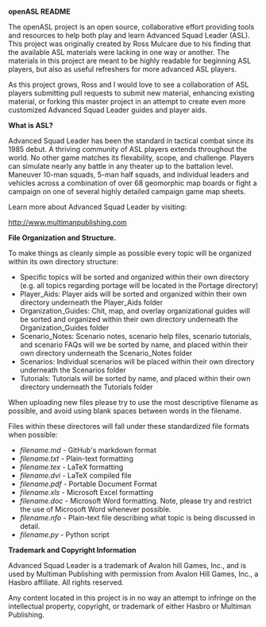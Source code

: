 <b>openASL README</b>


The openASL project is an open source, collaborative effort providing tools and resources to help both play and learn
Advanced Squad Leader (ASL). This project was originally created by
Ross Mulcare due to his finding that the available ASL materials were
lacking in one way or another. The materials in this project are meant
to be highly readable for beginning ASL players, but also as useful
refreshers for more advanced ASL players.

As this project grows, Ross and I would love to see a collaboration of
ASL players submitting pull requests to submit new material, enhancing
existing material, or forking this master project in an attempt to create
even more customized Advanced Squad Leader guides and player aids.


<b>What is ASL?</b>


Advanced Squad Leader has been the standard in tactical combat since
its 1985 debut. A thriving community of ASL players extends throughout
the world. No other game matches its flexability, scope, and challenge.
Players can simulate nearly any battle in any theater up to the battalion
level. Maneuver 10-man squads, 5-man half squads, and individual leaders
and vehicles across a combination of over 68 geomorphic map boards
or fight a campaign on one of several highly detailed campaign game
map sheets.

Learn more about Advanced Squad Leader by visiting:

http://www.multimanpublishing.com

<b>File Organization and Structure.</b>

To make things as cleanly simple as possible every topic will be organized
within its own directory structure: 

<ul>
        <li>Specific topics will be sorted and organized within their own
        directory (e.g. all topics regarding portage will be located in the Portage directory)</li>
        <li>Player_Aids: Player aids will be sorted and organized within their own directory underneath the Player_Aids folder</li>
        <li>Organization_Guides: Chit, map, and overlay organizational guides will be sorted and organized within their own directory underneath the Organization_Guides folder</li>
        <li>Scenario_Notes: Scenario notes, scenario help files, scenario tutorials, and scenario FAQs will we be sorted by name, and placed within their own
directory underneath the Scenario_Notes folder</li>
        <li>Scenarios: Individual scenarios will be
placed within their own directory underneath the Scenarios folder</li>
        <li>Tutorials: Tutorials will be sorted by name, and placed within their own directory underneath the
Tutorials folder</li>
</ul>

When uploading new files please try to use the most descriptive filename as
possible, and avoid using blank spaces between words in the filename.

Files within these directores will fall under these standardized file formats when
possible:

<ul>
        <li><i>filename.md</i> - GitHub's markdown format</li>
        <li><i>filename.txt</i> - Plain-text formatting</li>
        <li><i>filename.tex</i> - LaTeX formatting</li>
        <li><i>filename.dvi</i> - LaTeX compiled file</li>
        <li><i>filename.pdf</i> - Portable Document Format</li>
        <li><i>filename.xls</i> - Microsoft Excel formatting</li>
        <li><i>filename.doc</i> - Microsoft Word formatting. Note, please try
        and restrict the use of Microsoft Word whenever possible.</li>
        <li><i>filename.nfo</i> - Plain-text file describing what topic is
        being discussed in detail.</li>
        <li><i>filename.py</i> - Python script</li>
   
</ul>

<b>Trademark and Copyright Information</b>


Advanced Squad Leader is a trademark of Avalon hill Games, Inc., and
is used by Multiman Publishing with permission from Avalon Hill Games,
Inc., a Hasbro affiliate. All rights reserved.

Any content located in this project is in no way an attempt to infringe on
the intellectual property, copyright, or trademark of either Hasbro or
Multiman Publishing.
